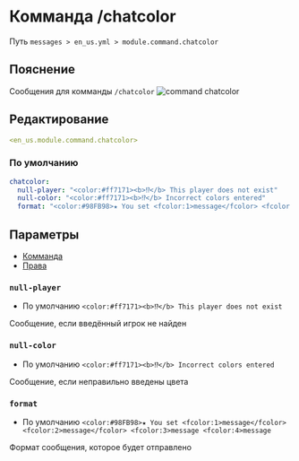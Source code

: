 # Комманда /chatcolor
Путь `messages > en_us.yml > module.command.chatcolor`

## Пояснение
Сообщения для комманды `/chatcolor`
![command chatcolor](/commandchatcolor.png)

## Редактирование
```yaml
<en_us.module.command.chatcolor>
```

### По умолчанию
```yaml
chatcolor:
  null-player: "<color:#ff7171><b>⁉</b> This player does not exist"
  null-color: "<color:#ff7171><b>⁉</b> Incorrect colors entered"
  format: "<color:#98FB98>★ You set <fcolor:1>message</fcolor> <fcolor:2>message</fcolor> <fcolor:3>message <fcolor:4>message"
```

## Параметры

- [Комманда](/en/commands/module/command/chatcolor/)
- [Права](/en/permissions/module/command/chatcolor/)

### `null-player`
- По умолчанию `<color:#ff7171><b>⁉</b> This player does not exist`

Сообщение, если введённый игрок не найден

### `null-color`
- По умолчанию `<color:#ff7171><b>⁉</b> Incorrect colors entered`

Сообщение, если неправильно введены цвета

### `format`
- По умолчанию `<color:#98FB98>★ You set <fcolor:1>message</fcolor> <fcolor:2>message</fcolor> <fcolor:3>message <fcolor:4>message`

Формат сообщения, которое будет отправлено

